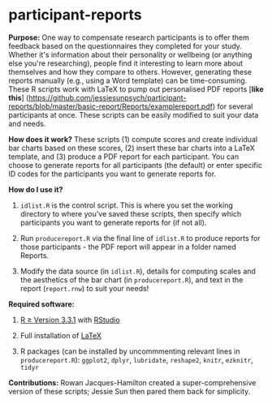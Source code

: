 # participant-reports

**Purpose:** One way to compensate research participants is to offer them feedback based on the questionnaires they completed for your study. Whether it's information about their personality or wellbeing (or anything else you're researching), people find it interesting to learn more about themselves and how they compare to others. However, generating these reports manually (e.g., using a Word template) can be time-consuming. These R scripts work with LaTeX to pump out personalised PDF reports [**like this**] (https://github.com/jessiesunpsych/participant-reports/blob/master/basic-report/Reports/examplereport.pdf) for several participants at once. These scripts can be easily modified to suit your data and needs.

**How does it work?**
These scripts (1) compute scores and create individual bar charts based on these scores, (2) insert these bar charts into a LaTeX template, and (3) produce a PDF report for each participant. You can choose to generate reports for all participants (the default) or enter specific ID codes for the participants you want to generate reports for.

**How do I use it?**

1. `idlist.R` is the control script. This is where you set the working directory to where you've saved these scripts, then specify which participants you want to generate reports for (if not all).

2. Run `producereport.R` via the final line of `idlist.R` to produce reports for those participants - the PDF report will appear in a folder named Reports.

3. Modify the data source (in `idlist.R`), details for computing scales and the aesthetics of the bar chart (in `producereport.R`), and text in the report (`report.rnw`) to suit your needs!

**Required software:**

1. [R ≥ Version 3.3.1](https://www.r-project.org/) with [RStudio](https://www.rstudio.com/)

2. Full installation of [LaTeX](https://www.latex-project.org/)

3. R packages (can be installed by uncommmenting relevant lines in `producereport.R`): `ggplot2`, `dplyr`, `lubridate`, `reshape2`, `knitr`, `ezknitr`, `tidyr`

**Contributions:** Rowan Jacques-Hamilton created a super-comprehensive version of these scripts; Jessie Sun then pared them back for simplicity.
